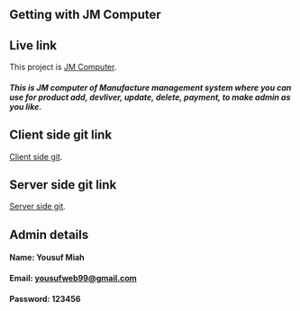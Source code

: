 ## Getting with JM Computer

## Live link

This project is [JM Computer](https://tools-478a3.web.app).

##### This is JM computer of Manufacture management system where you can use for product add, devliver, update, delete, payment, to make admin as you like.

## Client side git link

[Client side git](https://github.com/programming-hero-web-course1/manufacturer-website-client-side-yousufmiah.git).

## Server side git link

[Server side git](https://github.com/programming-hero-web-course1/manufacturer-website-server-side-yousufmiah.git).

## Admin details

#### Name: Yousuf Miah

#### Email: yousufweb99@gmail.com

#### Password: 123456
